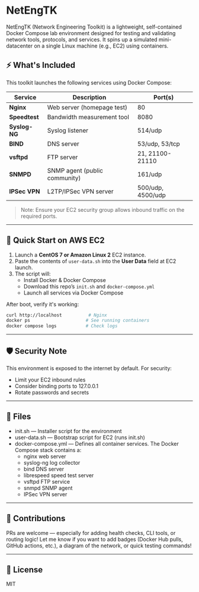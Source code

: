 # NetEngTK

NetEngTK (Network Engineering Toolkit) is a lightweight, self-contained Docker Compose lab environment designed for testing and validating network tools, protocols, and services. It spins up a simulated mini-datacenter on a single Linux machine (e.g., EC2) using containers.

## ⚡ What's Included

This toolkit launches the following services using Docker Compose:

| Service     | Description                       | Port(s)        |
|-------------|-----------------------------------|----------------|
| **Nginx**    | Web server (homepage test)        | 80             |
| **Speedtest**| Bandwidth measurement tool        | 8080           |
| **Syslog-NG**| Syslog listener                   | 514/udp        |
| **BIND**     | DNS server                        | 53/udp, 53/tcp |
| **vsftpd**   | FTP server                        | 21, 21100-21110 |
| **SNMPD**    | SNMP agent (public community)     | 161/udp        |
| **IPSec VPN**| L2TP/IPSec VPN server             | 500/udp, 4500/udp |

> Note: Ensure your EC2 security group allows inbound traffic on the required ports.

---

## 🚀 Quick Start on AWS EC2

1. Launch a **CentOS 7 or Amazon Linux 2** EC2 instance.
2. Paste the contents of `user-data.sh` into the **User Data** field at EC2 launch.
3. The script will:
   - Install Docker & Docker Compose
   - Download this repo’s `init.sh` and `docker-compose.yml`
   - Launch all services via Docker Compose

After boot, verify it's working:

```bash
curl http://localhost          # Nginx
docker ps                     # See running containers
docker compose logs           # Check logs
```
---

## 🛡 Security Note
This environment is exposed to the internet by default. For security:
* Limit your EC2 inbound rules
* Consider binding ports to 127.0.0.1
* Rotate passwords and secrets

---

## 📁 Files
* init.sh — Installer script for the environment
* user-data.sh — Bootstrap script for EC2 (runs init.sh)
* docker-compose.yml — Defines all container services. The Docker Compose stack contains a:
   - nginx web server
   - syslog-ng log collector
   - bind DNS server
   - librespeed speed test server
   - vsftpd FTP service
   - snmpd SNMP agent
   - IPSec VPN server

---

## 🧪 Contributions
PRs are welcome — especially for adding health checks, CLI tools, or routing logic!
Let me know if you want to add badges (Docker Hub pulls, GitHub actions, etc.), a diagram of the network, or quick testing commands!

---

## 📜 License
MIT

